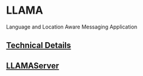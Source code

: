 # LLAMA
Language and Location Aware Messaging Application


## [Technical Details](./doc/tech.md)

## [LLAMAServer](https://github.com/woernsn/LLAMAServer)
